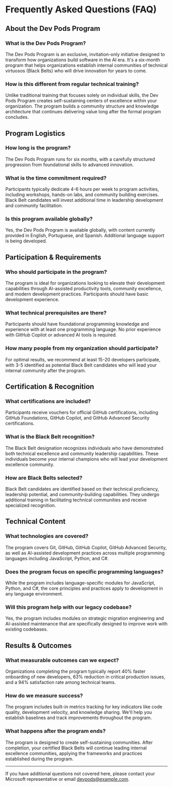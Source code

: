 # Frequently Asked Questions (FAQ)

## About the Dev Pods Program

### What is the Dev Pods Program?
The Dev Pods Program is an exclusive, invitation-only initiative designed to transform how organizations build software in the AI era. It's a six-month program that helps organizations establish internal communities of technical virtuosos (Black Belts) who will drive innovation for years to come.

### How is this different from regular technical training?
Unlike traditional training that focuses solely on individual skills, the Dev Pods Program creates self-sustaining centers of excellence within your organization. The program builds a community structure and knowledge architecture that continues delivering value long after the formal program concludes.

## Program Logistics

### How long is the program?
The Dev Pods Program runs for six months, with a carefully structured progression from foundational skills to advanced innovation.

### What is the time commitment required?
Participants typically dedicate 4-6 hours per week to program activities, including workshops, hands-on labs, and community building exercises. Black Belt candidates will invest additional time in leadership development and community facilitation.

### Is this program available globally?
Yes, the Dev Pods Program is available globally, with content currently provided in English, Portuguese, and Spanish. Additional language support is being developed.

## Participation & Requirements

### Who should participate in the program?
The program is ideal for organizations looking to elevate their development capabilities through AI-assisted productivity tools, community excellence, and modern development practices. Participants should have basic development experience.

### What technical prerequisites are there?
Participants should have foundational programming knowledge and experience with at least one programming language. No prior experience with GitHub Copilot or advanced AI tools is required.

### How many people from my organization should participate?
For optimal results, we recommend at least 15-20 developers participate, with 3-5 identified as potential Black Belt candidates who will lead your internal community after the program.

## Certification & Recognition

### What certifications are included?
Participants receive vouchers for official GitHub certifications, including GitHub Foundations, GitHub Copilot, and GitHub Advanced Security certifications.

### What is the Black Belt recognition?
The Black Belt designation recognizes individuals who have demonstrated both technical excellence and community leadership capabilities. These individuals become your internal champions who will lead your development excellence community.

### How are Black Belts selected?
Black Belt candidates are identified based on their technical proficiency, leadership potential, and community-building capabilities. They undergo additional training in facilitating technical communities and receive specialized recognition.

## Technical Content

### What technologies are covered?
The program covers Git, GitHub, GitHub Copilot, GitHub Advanced Security, as well as AI-assisted development practices across multiple programming languages including JavaScript, Python, and C#.

### Does the program focus on specific programming languages?
While the program includes language-specific modules for JavaScript, Python, and C#, the core principles and practices apply to development in any language environment.

### Will this program help with our legacy codebase?
Yes, the program includes modules on strategic migration engineering and AI-assisted maintenance that are specifically designed to improve work with existing codebases.

## Results & Outcomes

### What measurable outcomes can we expect?
Organizations completing the program typically report 40% faster onboarding of new developers, 63% reduction in critical production issues, and a 94% satisfaction rate among technical teams.

### How do we measure success?
The program includes built-in metrics tracking for key indicators like code quality, development velocity, and knowledge sharing. We'll help you establish baselines and track improvements throughout the program.

### What happens after the program ends?
The program is designed to create self-sustaining communities. After completion, your certified Black Belts will continue leading internal excellence communities, applying the frameworks and practices established during the program.

---

If you have additional questions not covered here, please contact your Microsoft representative or email devpods@example.com.